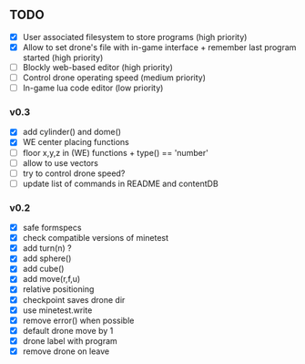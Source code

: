 ## TODO

- [x] User associated filesystem to store programs (high priority)
- [x] Allow to set drone's file with in-game interface + remember last program started (high priority)
- [ ] Blockly web-based editor (high priority)
- [ ] Control drone operating speed (medium priority)
- [ ] In-game lua code editor (low priority)

### v0.3

- [x] add cylinder() and dome()
- [x] WE center placing functions
- [ ] floor x,y,z in (WE) functions + type() == 'number'
- [ ] allow to use vectors
- [ ] try to control drone speed?
- [ ] update list of commands in README and contentDB

### v0.2

- [x] safe formspecs
- [x] check compatible versions of minetest
- [x] add turn(n) ?
- [x] add sphere()
- [x] add cube()
- [x] add move(r,f,u)
- [x] relative positioning
- [x] checkpoint saves drone dir
- [x] use minetest.write
- [x] remove error() when possible
- [x] default drone move by 1
- [x] drone label with program
- [x] remove drone on leave